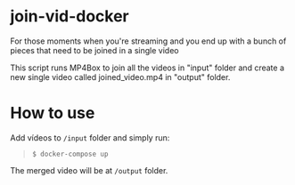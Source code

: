 # join-vid-docker

For those moments when you're streaming and you end up with a bunch of pieces that need to be joined in a single video

This script runs MP4Box to join all the videos in "input" folder and create a new single video called joined_video.mp4 in "output" folder.

# How to use

Add vídeos to `/input` folder and simply run:

> ```$ docker-compose up```

The merged video will be at `/output` folder.
